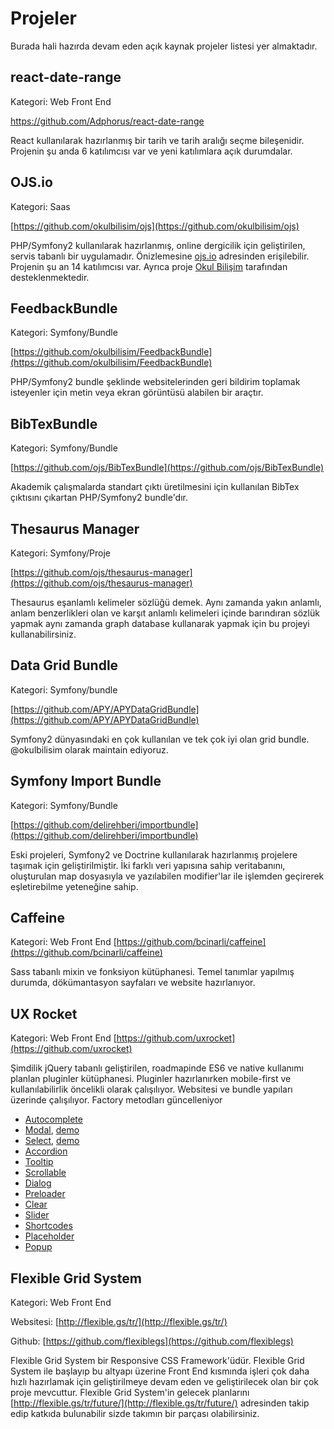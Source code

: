 # Projeler

Burada hali hazırda devam eden açık kaynak projeler listesi yer almaktadır.

## react-date-range

Kategori: Web Front End

https://github.com/Adphorus/react-date-range

React kullanılarak hazırlanmış bir tarih ve tarih aralığı seçme bileşenidir. Projenin şu anda 6 katılımcısı var ve yeni katılımlara açık durumdalar.

## OJS.io

Kategori: Saas

[https://github.com/okulbilisim/ojs](https://github.com/okulbilisim/ojs)

PHP/Symfony2 kullanılarak hazırlanmış, online dergicilik için geliştirilen, servis tabanlı bir uygulamadır. Önizlemesine [ojs.io](http://ojs.io) adresinden erişilebilir. Projenin şu an 14 katılımcısı var. Ayrıca proje [Okul Bilişim](http://okulbilisim.com) tarafından desteklenmektedir.

## FeedbackBundle

Kategori: Symfony/Bundle

[https://github.com/okulbilisim/FeedbackBundle](https://github.com/okulbilisim/FeedbackBundle)

PHP/Symfony2 bundle şeklinde websitelerinden geri bildirim toplamak isteyenler için metin veya ekran görüntüsü alabilen bir araçtır.

## BibTexBundle

Kategori: Symfony/Bundle

[https://github.com/ojs/BibTexBundle](https://github.com/ojs/BibTexBundle)

Akademik çalışmalarda standart çıktı üretilmesini için kullanılan BibTex çıktısını çıkartan PHP/Symfony2 bundle'dır.

## Thesaurus Manager

Kategori: Symfony/Proje

[https://github.com/ojs/thesaurus-manager](https://github.com/ojs/thesaurus-manager)

Thesaurus eşanlamlı kelimeler sözlüğü demek. Aynı zamanda yakın anlamlı, anlam benzerlikleri olan ve karşıt anlamlı kelimeleri içinde barındıran sözlük yapmak aynı zamanda graph database kullanarak yapmak için bu projeyi kullanabilirsiniz.


## Data Grid Bundle

Kategori: Symfony/bundle

[https://github.com/APY/APYDataGridBundle](https://github.com/APY/APYDataGridBundle)

Symfony2 dünyasındaki en çok kullanılan ve tek çok iyi olan grid bundle. @okulbilisim olarak maintain ediyoruz.


## Symfony Import Bundle

Kategori: Symfony/Bundle

[https://github.com/delirehberi/importbundle](https://github.com/delirehberi/importbundle)

Eski projeleri, Symfony2 ve Doctrine kullanılarak hazırlanmış projelere taşımak için geliştirilmiştir. İki farklı veri yapısına sahip veritabanını, oluşturulan map dosyasıyla ve yazılabilen modifier'lar ile işlemden geçirerek eşletirebilme yeteneğine sahip.

## Caffeine

Kategori: Web Front End
[https://github.com/bcinarli/caffeine](https://github.com/bcinarli/caffeine)

Sass tabanlı mixin ve fonksiyon kütüphanesi. Temel tanımlar yapılmış durumda, dökümantasyon sayfaları ve website hazırlanıyor.

## UX Rocket

Kategori: Web Front End
[https://github.com/uxrocket](https://github.com/uxrocket)

Şimdilik jQuery tabanlı geliştirilen, roadmapinde ES6 ve native kullanımı planlan pluginler kütüphanesi. Pluginler hazırlanırken mobile-first ve kullanılabilirlik öncelikli olarak çalışılıyor. Websitesi ve bundle yapıları üzerinde çalışılıyor. Factory metodları güncelleniyor

* [Autocomplete](https://github.com/uxrocket/uxrocket.autocomplete)
* [Modal](https://github.com/uxrocket/uxrocket.modal), [demo](https://uxrocket.github.io/uxrocket.modal)
* [Select](https://github.com/uxrocket/uxrocket.select), [demo](https://uxrocket.github.io/uxrocket.select)
* [Accordion](https://github.com/uxrocket/uxrocket.accordion)
* [Tooltip](https://github.com/uxrocket/uxrocket.tooltip)
* [Scrollable](https://github.com/uxrocket/uxrocket.scrollable)
* [Dialog](https://github.com/uxrocket/uxrocket.dialog)
* [Preloader](https://github.com/uxrocket/uxrocket.preloader)
* [Clear](https://github.com/uxrocket/uxrocket.clear)
* [Slider](https://github.com/uxrocket/uxrocket.rotator)
* [Shortcodes](https://github.com/uxrocket/uxrocket.shortcodes)
* [Placeholder](https://github.com/uxrocket/uxrocket.placeholder)
* [Popup](https://github.com/uxrocket/uxrocket.popup)

## Flexible Grid System

Kategori: Web Front End

Websitesi: [http://flexible.gs/tr/](http://flexible.gs/tr/)

Github: [https://github.com/flexiblegs](https://github.com/flexiblegs)

Flexible Grid System bir Responsive CSS Framework'üdür. Flexible Grid System ile başlayıp bu altyapı üzerine Front End kısmında işleri çok daha hızlı hazırlamak için geliştirilmeye devam eden ve geliştirilecek olan bir çok proje mevcuttur. Flexible Grid System'in gelecek planlarını [http://flexible.gs/tr/future/](http://flexible.gs/tr/future/) adresinden takip edip katkıda bulunabilir sizde takımın bir parçası olabilirsiniz.

